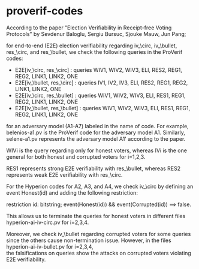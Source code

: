 # proverif-codes

According to the paper "Election Verifiability in Receipt-free Voting Protocols" 
by Sevdenur Baloglu, Sergiu Bursuc, Sjouke Mauw, Jun Pang; 

for end-to-end (E2E) election verifiability regarding iv_\circ, iv_\bullet, res_\circ, and res_\bullet, 
we check the following queries in the ProVerif codes:

- E2E[iv_\circ, res_\circ] : queries WIV1, WIV2, WIV3, ELI, RES2, REG1, REG2, LINK1, LINK2, ONE
- E2E[iv_\bullet, res_\circ] : queries IV1, IV2, IV3, ELI, RES2, REG1, REG2, LINK1, LINK2, ONE
- E2E[iv_\circ, res_\bullet] : queries WIV1, WIV2, WIV3, ELI, RES1, REG1, REG2, LINK1, LINK2, ONE
- E2E[iv_\bullet, res_\bullet] : queries WIV1, WIV2, WIV3, ELI, RES1, REG1, REG2, LINK1, LINK2, ONE

for an adversary model (A1-A7) labeled in the name of code. For example, belenios-a1.pv is the ProVerif code
for the adversary model A1. Similarly, selene-a1.pv represents the adversary model A1' according to the paper. 

WIVi is the query regarding only for honest voters, whereas IVi is the one general for both honest and corrupted 
voters for i=1,2,3. 

RES1 represents strong E2E verifiability with res_\bullet, whereas RES2 represents weak E2E verifiability 
with res_\circ. 

For the Hyperion codes for A2, A3, and A4, we check iv_\circ by defining an event Honest(id) 
and adding the following restriction:

restriction id: bitstring;
            event(Honest(id)) && event(Corrupted(id)) ==> false.
            
This allows us to terminate the queries for honest voters in different files hyperion-ai-iv-circ.pv for i=2,3,4. 

Moreover, we check iv_\bullet regarding corrupted voters for some queries since the others cause 
non-termination issue. However, in the files hyperion-ai-iv-bullet.pv for i=2,3,4,  
the falsifications on queries show the attacks on corrupted voters violating E2E verifiability. 



